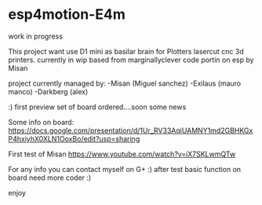 # esp4motion-E4m
work in progress


This project want use D1 mini as basilar brain for Plotters lasercut cnc 3d printers.
currently in wip based from marginallyclever code portin on esp by Misan 

project currently managed by:
-Misan (Miguel sanchez)
-Exilaus (mauro manco)
-Darkberg (alex)

:) first preview set of board ordered....soon some news

Some info on board:
https://docs.google.com/presentation/d/1Ur_RV33AqiUAMNY1md2GBHKGxP4hxiyhX0XLN1OoxBo/edit?usp=sharing

First test of Misan
https://www.youtube.com/watch?v=iX7SKLwmQTw

For any info you can contact myself on G+ :) after test basic function on board need more coder :)

enjoy


